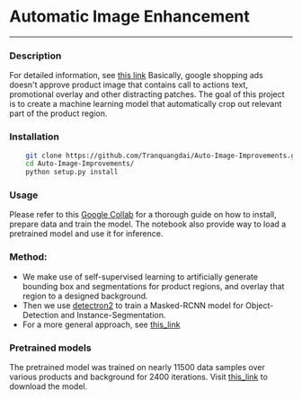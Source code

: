 # Automatic Image Enhancement
-----------
### Description
For detailed information, see [this link](https://support.google.com/merchants/answer/9242973)
Basically, google shopping ads doesn't approve product image that contains call to actions text, promotional overlay and other distracting patches.
The goal of this project is to create a machine learning model that automatically crop out relevant part of the product region.

### Installation
```bash
    git clone https://github.com/Tranquangdai/Auto-Image-Improvements.git
    cd Auto-Image-Improvements/
    python setup.py install
```

### Usage
Please refer to this [Google Collab](https://colab.research.google.com/drive/1JG1zm7sIA-GhwWRiXjjmQbhBdi_A3y2D#scrollTo=I1AqCjYyf2wl) for a thorough guide on how to install, prepare data and train the model.
The notebook also provide way to load a pretrained model and use it for inference.

### Method:
- We make use of self-supervised learning to artificially generate bounding box and segmentations for product regions, and overlay that region to a designed background.
- Then we use [detectron2](https://github.com/facebookresearch/detectron2) to train a Masked-RCNN model for Object-Detection and Instance-Segmentation.
- For a more general approach, see [this_link](https://blog.picaas.io/2019/08/02/image-ai-leverage-image-insights-via-ml-picaas-for-google-shopping-ads/)

### Pretrained models
The pretrained model was trained on nearly 11500 data samples over various products and background for 2400 iterations. Visit [this_link](https://drive.google.com/file/d/1jylcsSSd1NVq5MaEFHQF4GAgAU-zSqBk/view?usp=sharing) to download the model.
